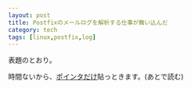 ```yaml
---
layout: post
title: Postfixのメールログを解析する仕事が舞い込んだ
category: tech
tags: [linux,postfix,log]
---
```

表題のとおり。

時間ないから、[ポインタだけ](http://fedorasrv.com/postfix-pflogsumm.shtml)貼っときます。(あとで読む)
